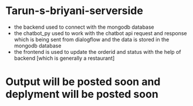 # Tarun-s-briyani-serverside

* the backend used to connect with the mongodb database
* the chatbot_py used to work with the chatbot api request and response which is being sent from dialogflow and the data is stored in the mongodb database
* the frontend is used to update the orderid and status with the help of backend [which is generally a restaurant]

# Output will be posted soon and deplyment will be posted soon

